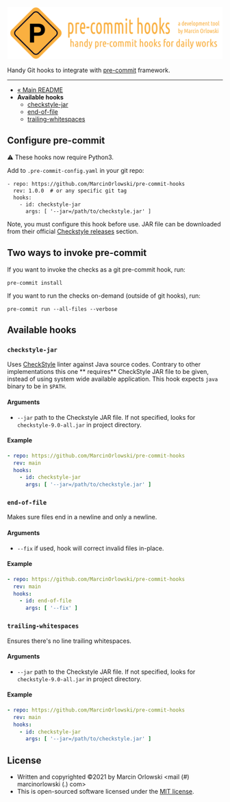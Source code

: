 ![pre-commit-hooks logo](../artwork/logo.png)

Handy Git hooks to integrate with [pre-commit](http://pre-commit.com/) framework.

---

<!--TOC-->

* [« Main README](../README.md)
* **Available hooks**
  * [checkstyle-jar](checkstyle-jar.md)
  * [end-of-file](end-of-file.md)
  * [trailing-whitespaces](trailing-whitespaces.md)

<!--TOC-->

## Configure pre-commit

:warning: These hooks now require Python3.

Add to `.pre-commit-config.yaml` in your git repo:

```
- repo: https://github.com/MarcinOrlowski/pre-commit-hooks
  rev: 1.0.0  # or any specific git tag
  hooks:
    - id: checkstyle-jar
      args: [ '--jar=/path/to/checkstyle.jar' ]
```

Note, you must configure this hook before use. JAR file can be downloaded from their official
[Checkstyle releases](https://github.com/checkstyle/checkstyle/releases/) section.

## Two ways to invoke pre-commit

If you want to invoke the checks as a git pre-commit hook, run:

    pre-commit install

If you want to run the checks on-demand (outside of git hooks), run:

    pre-commit run --all-files --verbose

## Available hooks

### `checkstyle-jar`

Uses [CheckStyle](https://checkstyle.org/) linter against Java source codes. Contrary to other implementations this one **
requires** CheckStyle JAR file to be given, instead of using system wide available application. This hook expects `java` binary to
be in `$PATH`.

#### Arguments

* `--jar` path to the Checkstyle JAR file. If not specified, looks for `checkstyle-9.0-all.jar` in project directory.

#### Example

```yaml
- repo: https://github.com/MarcinOrlowski/pre-commit-hooks
  rev: main
  hooks:
    - id: checkstyle-jar
      args: [ '--jar=/path/to/checkstyle.jar' ]
```

### `end-of-file`

Makes sure files end in a newline and only a newline.

#### Arguments

* `--fix` if used, hook will correct invalid files in-place.

#### Example

```yaml
- repo: https://github.com/MarcinOrlowski/pre-commit-hooks
  rev: main
  hooks:
    - id: end-of-file
      args: [ '--fix' ]
```

### `trailing-whitespaces`

Ensures there's no line trailing whitespaces.

#### Arguments

* `--jar` path to the Checkstyle JAR file. If not specified, looks for `checkstyle-9.0-all.jar` in project directory.

#### Example

```yaml
- repo: https://github.com/MarcinOrlowski/pre-commit-hooks
  rev: main
  hooks:
    - id: checkstyle-jar
      args: [ '--jar=/path/to/checkstyle.jar' ]
```

## License ##

* Written and copyrighted &copy;2021 by Marcin Orlowski <mail (#) marcinorlowski (.) com>
* This is open-sourced software licensed under the [MIT license](http://opensource.org/licenses/MIT).
